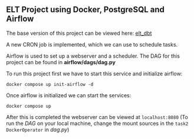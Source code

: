 ## ELT Project using Docker, PostgreSQL and Airflow

The base version of this project can be viewed here: [elt_dbt](https://github.com/olivermihocs/elt_dbt)

A new CRON job is implemented, which we can use to schedule tasks.

Airflow is used to set up a webserver and a scheduler.
The DAG for this project can be found in **airflow/dags/dag.py**

To run this project first we have to start this service and initialize airflow:

`docker compose up init-airflow -d`

Once airflow is initialized we can start the services:

`docker compose up`

After this is completed the webserver can be viewed at `localhost:8080`
(To run the *DAG* on your local machine, change the mount sources in the `task2 DockerOperator` in *dag.py*)
